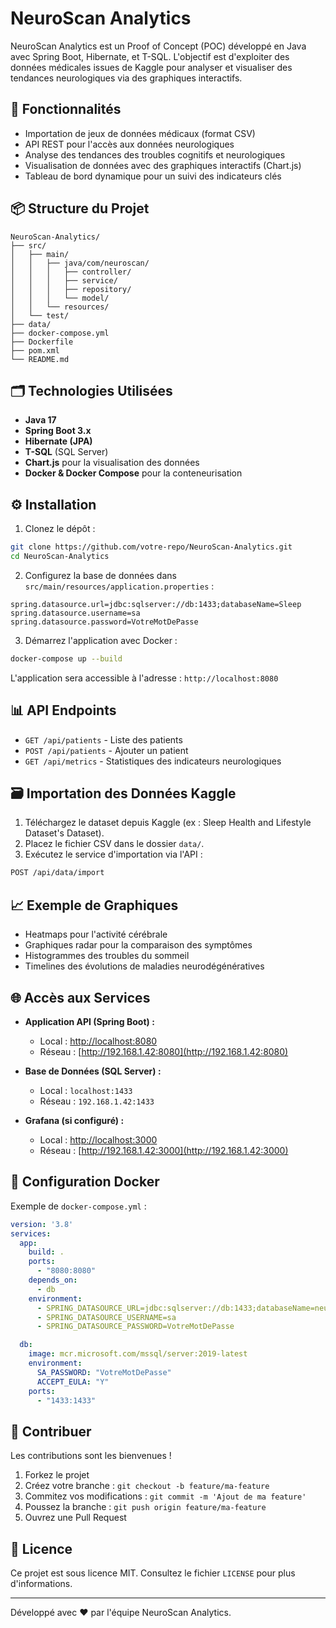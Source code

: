 # NeuroScan Analytics

NeuroScan Analytics est un Proof of Concept (POC) développé en Java avec Spring Boot, Hibernate, et T-SQL. L'objectif est d'exploiter des données médicales issues de Kaggle pour analyser et visualiser des tendances neurologiques via des graphiques interactifs.

## 🚀 Fonctionnalités

- Importation de jeux de données médicaux (format CSV)
- API REST pour l'accès aux données neurologiques
- Analyse des tendances des troubles cognitifs et neurologiques
- Visualisation de données avec des graphiques interactifs (Chart.js)
- Tableau de bord dynamique pour un suivi des indicateurs clés

## 📦 Structure du Projet

```
NeuroScan-Analytics/
├── src/
│   ├── main/
│   │   ├── java/com/neuroscan/
│   │   │   ├── controller/
│   │   │   ├── service/
│   │   │   ├── repository/
│   │   │   └── model/
│   │   └── resources/
│   └── test/
├── data/
├── docker-compose.yml
├── Dockerfile
├── pom.xml
└── README.md
```

## 🗂️ Technologies Utilisées

- **Java 17**
- **Spring Boot 3.x**
- **Hibernate (JPA)**
- **T-SQL** (SQL Server)
- **Chart.js** pour la visualisation des données
- **Docker & Docker Compose** pour la conteneurisation

## ⚙️ Installation

1. Clonez le dépôt :

```bash
git clone https://github.com/votre-repo/NeuroScan-Analytics.git
cd NeuroScan-Analytics
```

2. Configurez la base de données dans `src/main/resources/application.properties` :

```properties
spring.datasource.url=jdbc:sqlserver://db:1433;databaseName=Sleep
spring.datasource.username=sa
spring.datasource.password=VotreMotDePasse
```

3. Démarrez l'application avec Docker :

```bash
docker-compose up --build
```

L'application sera accessible à l'adresse : `http://localhost:8080`

## 📊 API Endpoints

- `GET /api/patients` - Liste des patients
- `POST /api/patients` - Ajouter un patient
- `GET /api/metrics` - Statistiques des indicateurs neurologiques

## 🗃️ Importation des Données Kaggle

1. Téléchargez le dataset depuis Kaggle (ex : Sleep Health and Lifestyle Dataset's Dataset).
2. Placez le fichier CSV dans le dossier `data/`.
3. Exécutez le service d'importation via l'API :

```bash
POST /api/data/import
```

## 📈 Exemple de Graphiques

- Heatmaps pour l'activité cérébrale
- Graphiques radar pour la comparaison des symptômes
- Histogrammes des troubles du sommeil
- Timelines des évolutions de maladies neurodégénératives

## 🌐 Accès aux Services

- **Application API (Spring Boot) :**
  - Local : [http://localhost:8080](http://localhost:8080)
  - Réseau : [http://192.168.1.42:8080](http://192.168.1.42:8080)

- **Base de Données (SQL Server) :**
  - Local : `localhost:1433`
  - Réseau : `192.168.1.42:1433`

- **Grafana (si configuré) :**
  - Local : [http://localhost:3000](http://localhost:3000)
  - Réseau : [http://192.168.1.42:3000](http://192.168.1.42:3000)

## 🐳 Configuration Docker

Exemple de `docker-compose.yml` :

```yaml
version: '3.8'
services:
  app:
    build: .
    ports:
      - "8080:8080"
    depends_on:
      - db
    environment:
      - SPRING_DATASOURCE_URL=jdbc:sqlserver://db:1433;databaseName=neuroscan
      - SPRING_DATASOURCE_USERNAME=sa
      - SPRING_DATASOURCE_PASSWORD=VotreMotDePasse

  db:
    image: mcr.microsoft.com/mssql/server:2019-latest
    environment:
      SA_PASSWORD: "VotreMotDePasse"
      ACCEPT_EULA: "Y"
    ports:
      - "1433:1433"
```

## 🤝 Contribuer

Les contributions sont les bienvenues !

1. Forkez le projet
2. Créez votre branche : `git checkout -b feature/ma-feature`
3. Commitez vos modifications : `git commit -m 'Ajout de ma feature'`
4. Poussez la branche : `git push origin feature/ma-feature`
5. Ouvrez une Pull Request

## 📄 Licence

Ce projet est sous licence MIT. Consultez le fichier `LICENSE` pour plus d'informations.

---

Développé avec ❤️ par l'équipe NeuroScan Analytics.